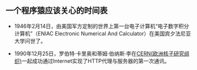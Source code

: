 ## 一个程序猿应该关心的时间表

* 1946年2月14日，由美国军方定制的世界上第一台电子计算机“电子数字积分计算机”（ENIAC Electronic Numerical And Calculator）在美国宾夕法尼亚大学问世了。

* 1990年12月25日，罗伯特·卡里奥和蒂姆·伯纳斯·李在[CERN(欧洲核子研究组织)][CERN]一起成功通过Internet实现了HTTP代理与服务器的第一次通讯。












[CERN]:http://baike.baidu.com/view/1587404.htm?fromtitle=CERN&fromid=1773904&type=search